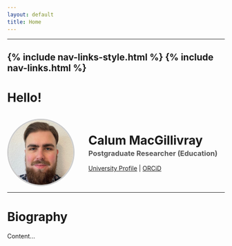 ```yaml
---
layout: default
title: Home
---
```

---
{% include nav-links-style.html %}
{% include nav-links.html %}
---

# Hello!

<div style="display: flex; align-items: center; gap: 2rem; flex-wrap: wrap; margin-top: 2rem;">
  <!-- Profile Image -->
  <img src="/assets/images/profile.jpg" alt="Profile Photo" style="width: 150px; height: 150px; object-fit: cover; border-radius: 50%; border: 3px solid #ccc;">

  <!-- Text Section -->
  <div>
    <h1 style="margin: 0;">Calum MacGillivray</h1>
    <h3 style="margin: 0.2em 0 1em; color: #555;">Postgraduate Researcher (Education)</h3>
    <p style="margin: 0;">
      <a href="https://discovery.dundee.ac.uk/en/persons/calum-macgillivray" target="_blank">University Profile</a> |
      <a href="https://orcid.org/0009-0001-2871-6735" target="_blank">ORCiD</a>
    </p>
  </div>
</div>


---

# Biography

Content...
